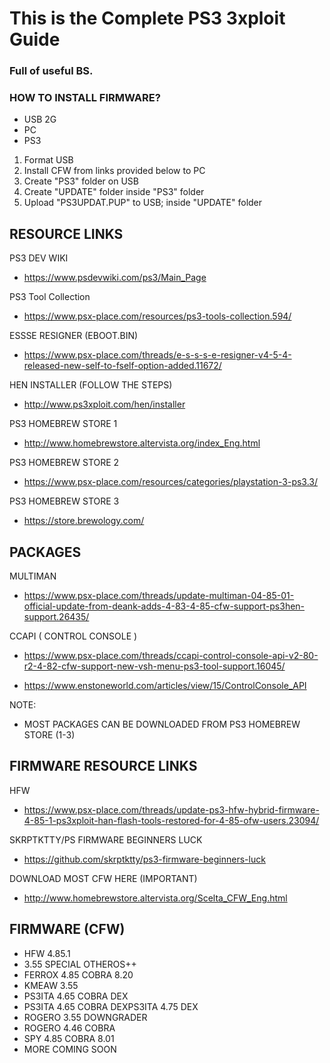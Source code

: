 # This is the Complete PS3 3xploit Guide
### Full of useful BS.

### HOW TO INSTALL FIRMWARE?
- USB 2G
- PC
- PS3

1. Format USB
2. Install CFW from links provided below to PC
3. Create "PS3" folder on USB
4. Create "UPDATE" folder inside "PS3" folder
5. Upload "PS3UPDAT.PUP" to USB; inside "UPDATE" folder 

## RESOURCE LINKS
PS3 DEV WIKI
- https://www.psdevwiki.com/ps3/Main_Page

PS3 Tool Collection
- https://www.psx-place.com/resources/ps3-tools-collection.594/

ESSSE RESIGNER (EBOOT.BIN)
- https://www.psx-place.com/threads/e-s-s-s-e-resigner-v4-5-4-released-new-self-to-fself-option-added.11672/

HEN INSTALLER (FOLLOW THE STEPS)
- http://www.ps3xploit.com/hen/installer

PS3 HOMEBREW STORE 1
- http://www.homebrewstore.altervista.org/index_Eng.html

PS3 HOMEBREW STORE 2
- https://www.psx-place.com/resources/categories/playstation-3-ps3.3/

PS3 HOMEBREW STORE 3
- https://store.brewology.com/

## PACKAGES

MULTIMAN
- https://www.psx-place.com/threads/update-multiman-04-85-01-official-update-from-deank-adds-4-83-4-85-cfw-support-ps3hen-support.26435/

CCAPI ( CONTROL CONSOLE )
 - https://www.psx-place.com/threads/ccapi-control-console-api-v2-80-r2-4-82-cfw-support-new-vsh-menu-ps3-tool-support.16045/

- https://www.enstoneworld.com/articles/view/15/ControlConsole_API

NOTE: 
- MOST PACKAGES CAN BE DOWNLOADED FROM PS3 HOMEBREW STORE (1-3)

## FIRMWARE RESOURCE LINKS

HFW
- https://www.psx-place.com/threads/update-ps3-hfw-hybrid-firmware-4-85-1-ps3xploit-han-flash-tools-restored-for-4-85-ofw-users.23094/

SKRPTKTTY/PS FIRMWARE BEGINNERS LUCK
- https://github.com/skrptktty/ps3-firmware-beginners-luck

DOWNLOAD MOST CFW HERE (IMPORTANT)
- http://www.homebrewstore.altervista.org/Scelta_CFW_Eng.html

## FIRMWARE (CFW)
- HFW 4.85.1
- 3.55 SPECIAL OTHEROS++
- FERROX 4.85 COBRA 8.20
- KMEAW 3.55
- PS3ITA 4.65 COBRA DEX
- PS3ITA 4.65 COBRA DEXPS3ITA 4.75 DEX
- ROGERO 3.55 DOWNGRADER
- ROGERO 4.46 COBRA
- SPY 4.85 COBRA 8.01
- MORE COMING SOON